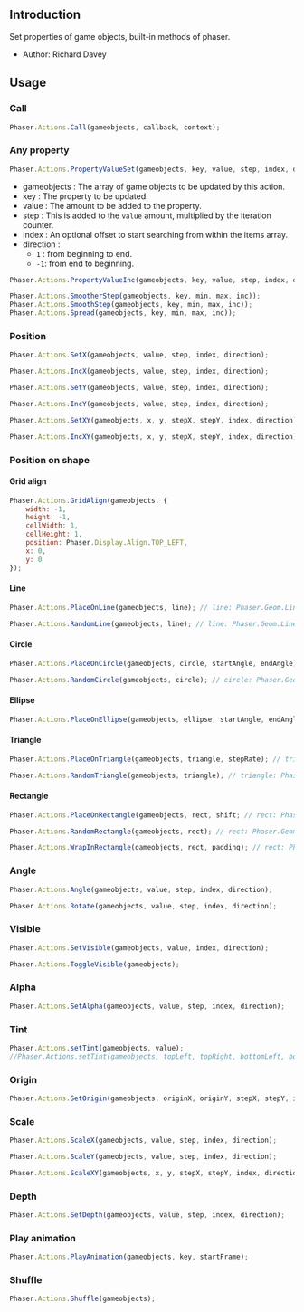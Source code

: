 ## Introduction

Set properties of game objects, built-in methods of phaser.

- Author: Richard Davey

## Usage

### Call

```javascript
Phaser.Actions.Call(gameobjects, callback, context);
```

### Any property

```javascript
Phaser.Actions.PropertyValueSet(gameobjects, key, value, step, index, direction);
```

- gameobjects : The array of game objects to be updated by this action.
- key : The property to be updated.
- value : The amount to be added to the property.
- step : This is added to the `value` amount, multiplied by the iteration counter.
- index : An optional offset to start searching from within the items array.
- direction :
    - `1` : from beginning to end.
    - `-1`: from end to beginning.

```javascript
Phaser.Actions.PropertyValueInc(gameobjects, key, value, step, index, direction);
```

```javascript
Phaser.Actions.SmootherStep(gameobjects, key, min, max, inc));
Phaser.Actions.SmoothStep(gameobjects, key, min, max, inc));
Phaser.Actions.Spread(gameobjects, key, min, max, inc));
```

### Position

```javascript
Phaser.Actions.SetX(gameobjects, value, step, index, direction);
```

```javascript
Phaser.Actions.IncX(gameobjects, value, step, index, direction);
```

```javascript
Phaser.Actions.SetY(gameobjects, value, step, index, direction);
```

```javascript
Phaser.Actions.IncY(gameobjects, value, step, index, direction);
```

```javascript
Phaser.Actions.SetXY(gameobjects, x, y, stepX, stepY, index, direction);
```

```javascript
Phaser.Actions.IncXY(gameobjects, x, y, stepX, stepY, index, direction);
```

### Position on shape

#### Grid align

```javascript
Phaser.Actions.GridAlign(gameobjects, {
    width: -1,
    height: -1,
    cellWidth: 1,
    cellHeight: 1,
    position: Phaser.Display.Align.TOP_LEFT,
    x: 0,
    y: 0
});
```

#### Line

```javascript
Phaser.Actions.PlaceOnLine(gameobjects, line); // line: Phaser.Geom.Line
```

```javascript
Phaser.Actions.RandomLine(gameobjects, line); // line: Phaser.Geom.Line
```

#### Circle

```javascript
Phaser.Actions.PlaceOnCircle(gameobjects, circle, startAngle, endAngle); // circle: Phaser.Geom.Circle
```

```javascript
Phaser.Actions.RandomCircle(gameobjects, circle); // circle: Phaser.Geom.Circle
```

#### Ellipse

```javascript
Phaser.Actions.PlaceOnEllipse(gameobjects, ellipse, startAngle, endAngle); // ellipse: Phaser.Geom.Ellipse
```

#### Triangle

```javascript
Phaser.Actions.PlaceOnTriangle(gameobjects, triangle, stepRate); // triangle: Phaser.Geom.Triangle
```

```javascript
Phaser.Actions.RandomTriangle(gameobjects, triangle); // triangle: Phaser.Geom.Triangle
```

#### Rectangle

```javascript
Phaser.Actions.PlaceOnRectangle(gameobjects, rect, shift; // rect: Phaser.Geom.Rectangle
```

```javascript
Phaser.Actions.RandomRectangle(gameobjects, rect); // rect: Phaser.Geom.Rectangle
```

```javascript
Phaser.Actions.WrapInRectangle(gameobjects, rect, padding); // rect: Phaser.Geom.Rectangle
```

### Angle

```javascript
Phaser.Actions.Angle(gameobjects, value, step, index, direction);
```

```javascript
Phaser.Actions.Rotate(gameobjects, value, step, index, direction);
```

### Visible

```javascript
Phaser.Actions.SetVisible(gameobjects, value, index, direction);
```

```javascript
Phaser.Actions.ToggleVisible(gameobjects);
```

### Alpha

```javascript
Phaser.Actions.SetAlpha(gameobjects, value, step, index, direction);
```


### Tint

```javascript
Phaser.Actions.setTint(gameobjects, value);
//Phaser.Actions.setTint(gameobjects, topLeft, topRight, bottomLeft, bottomRight);
```

### Origin

```javascript
Phaser.Actions.SetOrigin(gameobjects, originX, originY, stepX, stepY, index, direction);
```

### Scale

```javascript
Phaser.Actions.ScaleX(gameobjects, value, step, index, direction);
```

```javascript
Phaser.Actions.ScaleY(gameobjects, value, step, index, direction);
```

```javascript
Phaser.Actions.ScaleXY(gameobjects, x, y, stepX, stepY, index, direction);
```

### Depth

```javascript
Phaser.Actions.SetDepth(gameobjects, value, step, index, direction);
```

### Play animation

```javascript
Phaser.Actions.PlayAnimation(gameobjects, key, startFrame);
```

### Shuffle

```javascript
Phaser.Actions.Shuffle(gameobjects);
```



